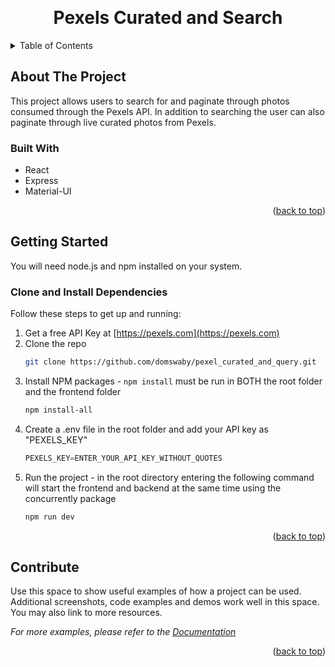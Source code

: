 <a name="readme-top"></a>

<br />
<div align="center">
  
  <h1 align="center">Pexels Curated and Search</h1>

</div>



<!-- TABLE OF CONTENTS -->
<details>
  <summary>Table of Contents</summary>
  <ol>
    <li>
      <a href="#about-the-project">About The Project</a>
      <ul>
        <li><a href="#built-with">Built With</a></li>
      </ul>
    </li>
    <li>
      <a href="#getting-started">Getting Started</a>
    </li>
    <li><a href="#contribute">Contribute</a></li>

  </ol>
</details>



<!-- ABOUT THE PROJECT -->
## About The Project

This project allows users to search for and paginate through photos consumed through the Pexels API.  In addition to searching the user can also paginate through live curated photos from Pexels.

### Built With

* React
* Express
* Material-UI

<p align="right">(<a href="#readme-top">back to top</a>)</p>

<!-- GETTING STARTED -->
## Getting Started

You will need node.js and npm installed on your system.

### Clone and Install Dependencies 

Follow these steps to get up and running: 

1. Get a free API Key at [https://pexels.com](https://pexels.com)
2. Clone the repo
   ```sh
   git clone https://github.com/domswaby/pexel_curated_and_query.git
   ```
3. Install NPM packages - `npm install` must be run in BOTH the root folder and the frontend folder
   ```sh
   npm install-all
   ```
4. Create a .env file in the root folder and add your API key as "PEXELS_KEY"
   ```js
   PEXELS_KEY=ENTER_YOUR_API_KEY_WITHOUT_QUOTES
   ```
5. Run the project - in the root directory entering the following command will start the frontend and backend at the same time using the concurrently package
   ```js
   npm run dev
   ```

<p align="right">(<a href="#readme-top">back to top</a>)</p>



<!-- USAGE EXAMPLES -->
## Contribute

Use this space to show useful examples of how a project can be used. Additional screenshots, code examples and demos work well in this space. You may also link to more resources.

_For more examples, please refer to the [Documentation](https://example.com)_

<p align="right">(<a href="#readme-top">back to top</a>)</p>
